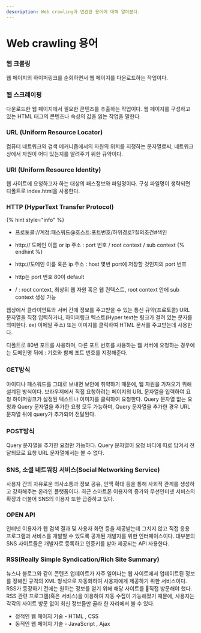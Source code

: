 ```yaml
---
description: Web crawling과 연관한 용어에 대해 알아본다.
---
```


# Web crawling 용어

### 웹 크롤링

웹 페이지의 하이퍼링크를 순회하면서 웹 페이지를 다운로드하는 작업이다.



### 웹 스크레이핑

다운로드한 웹 페이지에서 필요한 콘텐츠를 추출하는 작업이다. 웹 페이지를 구성하고 있는 HTML 태그의 콘텐츠나 속성의 값을 읽는 작업을 말한다. 



### URL \(Uniform Resource Locator\)

컴퓨터 네트워크와 검색 메커니즘에서의 자원의 위치를 지정하는 문자열로써, 네트워크 상에서 자원이 어디 있는지를 알려주기 위한 규약이다. 



### URI \(Uniform Resource Identity\)

웹 사이트에 요청하고자 하는 대상의 패스정보와 파일명이다. 구성 파일명이 생략되면 디폴트로 index.html을 사용한다.



### HTTP \(HyperText Transfer Protocol\)

{% hint style="info" %}
* 프로토콜://계정:패스워드@호스트:포트번호/하위경로?질의조건\#색인
* http:// 도메인 이름 or ip 주소 : port 번호 / root context / sub context
{% endhint %}

* http://도메인 이름 혹은 ip 주소 : host 몇번 port에 저장할 것인지의 port 번호
* http는 port 번호 80이 default
* / : root context, 최상위 웹 자원 혹은 웹 컨텍스트, root context 안에 sub context 생성 가능

웹상에서 클라이언트와 서버 간에 정보를 주고받을 수 있는 통신 규약\(프로토콜\) URL 문자열을 직접 입력하거나, 하이퍼링크 텍스트\(Hyper text는 링크가 걸려 있는 문자를 의미한다. ex\) 이메일 주소\) 또는 이미지를 클릭하여 HTML 문서를 주고받는데 사용한다. 

디폴트로 80번 포트를 사용하며, 다른 포트 번호를 사용하는 웹 서버에 요청하는 경우에는 도메인명 뒤에 : 기호와 함께 포트 번호를 지정해준다.



### GET방식

아이디나 패스워드를 그대로 보내면 보안에 취약하기 때문에, 웹 자원을 가져오기 위해 설계된 방식이다. 브라우저에서 직접 요청하려는 페이지의 URL 문자열을 입력하여 요청 하이퍼링크가 설정된 텍스트나 이미지를 클릭하여 요청한다. Query 문자열 없는 요청과 Query 문자열을 추가한 요청 모두 가능하며, Query 문자열을 추가한 경우 URL 문자열 뒤에 query가 추가되어 전달된다.

### 

### POST방식

Query 문자열을 추가한 요청만 가능하다. Query 문자열이 요청 바디에 따로 담겨서 전달되므로 요청 URL 문자열에서는 볼 수 없다. 



### SNS, 소셜 네트워킹 서비스\(Social Networking Service\)

사용자 간의 자유로운 의사소통과 정보 공유, 인맥 확대 등을 통해 사회적 관계를 생성하고 강화해주는 온라인 플랫폼이다. 최근 스마트폰 이용자의 증가와 무선인터넷 서비스의 확장과 더불어 SNS의 이용자 또한 급증하고 있다.



### OPEN API 

인터넷 이용자가 웹 검색 결과 및 사용자 화면 등을 제공받는데 그치지 않고 직접 응용 프로그램과 서비스를 개발할 수 있도록 공개된 개발자를 위한 인터페이스이다. 대부분의 SNS 사이트들은 개발자로 등록하고 인증키를 받아 제공되는 API 사용한다.



### RSS\(Really Simple Syndication/Rich Site Summary\) 

뉴스나 블로그와 같이 콘텐츠 업데이트가 자주 일어나는 웹 사이트에서 업데이트된 정보를 정해진 규격의 XML 형식으로 자동화하여 사용자에게 제공하기 위한 서비스이다. RSS가 등장하기 전에는 원하는 정보를 얻기 위해 해당 사이트를 직접 방문해야 했다. RSS 관련 프로그램\(혹은 서비스\)을 이용하여 자동 수집이 가능해졌기 때문에, 사용자는 각각의 사이트 방문 없이 최신 정보들만 골라 한 자리에서 볼 수 있다. 

* 정적인 웹 페이지 기술 - HTML , CSS 
* 동적인 웹 페이지 기술 - JavaScript , Ajax

